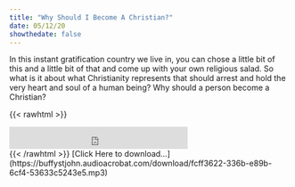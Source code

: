 ```yaml
---
title: "Why Should I Become A Christian?"
date: 05/12/20
showthedate: false
---
```


In this instant gratification country we live in, you can chose a little bit of this and a little bit of that and come up with your own religious salad. So what is it about what Christianity represents that should arrest and hold the very heart and soul of a human being? Why should a person become a Christian?
<!--more-->
{{< rawhtml >}}
<iframe width='320px' height='40px' src='https://www.audioacrobat.com/tplay/B581ea0b116fa9088dc0be3fdf0dc4eb7Nh0vFTYGJjkqCxxeRWhcZ1BUVVVJSBYEPUgSeDZ+UFA' frameBorder='0'></iframe><br>
{{< /rawhtml >}}
[Click Here to download&hellip;](https://buffystjohn.audioacrobat.com/download/fcff3622-336b-e89b-6cf4-53633c5243e5.mp3)